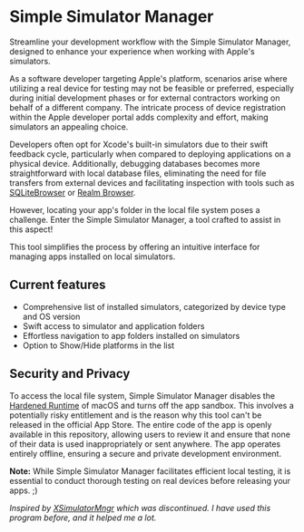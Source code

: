 # Simple Simulator Manager

Streamline your development workflow with the Simple Simulator Manager, designed to enhance your experience when working with Apple's simulators.

As a software developer targeting Apple's platform, scenarios arise where utilizing a real device for testing may not be feasible or preferred, especially during initial development phases or for external contractors working on behalf of a different company. The intricate process of device registration within the Apple developer portal adds complexity and effort, making simulators an appealing choice.

Developers often opt for Xcode's built-in simulators due to their swift feedback cycle, particularly when compared to deploying applications on a physical device. Additionally, debugging databases becomes more straightforward with local database files, eliminating the need for file transfers from external devices and facilitating inspection with tools such as [SQLiteBrowser](https://sqlitebrowser.org/) or [Realm Browser](https://apps.apple.com/de/app/realm-browser/id1007457278?mt=12).

However, locating your app's folder in the local file system poses a challenge. Enter the Simple Simulator Manager, a tool crafted to assist in this aspect!

This tool simplifies the process by offering an intuitive interface for managing apps installed on local simulators. 

## Current features
- Comprehensive list of installed simulators, categorized by device type and OS version
- Swift access to simulator and application folders
- Effortless navigation to app folders installed on simulators
- Option to Show/Hide platforms in the list

## Security and Privacy
To access the local file system, Simple Simulator Manager disables the [Hardened Runtime](https://developer.apple.com/documentation/security/hardened_runtime) of macOS and turns off the app sandbox. This involves a potentially risky entitlement and is the reason why this tool can't be released in the official App Store. The entire code of the app is openly available in this repository, allowing users to review it and ensure that none of their data is used inappropriately or sent anywhere. The app operates entirely offline, ensuring a secure and private development environment.


**Note:** While Simple Simulator Manager facilitates efficient local testing, it is essential to conduct thorough testing on real devices before releasing your apps. ;)

*Inspired by [XSimulatorMngr](https://github.com/wcb133/XSimulatorMngr) which was discontinued. I have used this program before, and it helped me a lot.*

